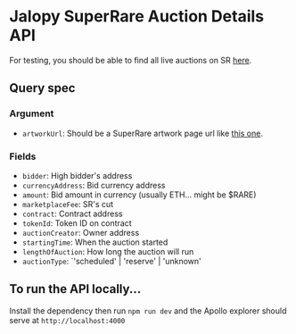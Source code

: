 # Jalopy SuperRare Auction Details API

For testing, you should be able to find all live auctions on SR [here](https://superrare.com/explore?artwork-options=%257B%2522liveAuction%2522%3Atrue%257D).

## Query spec

### Argument

 - `artworkUrl`: Should be a SuperRare artwork page url like [this one](https://superrare.com/0xca53bb6cdfcd5bf437bf4ac6d17c3b0e67d8a83e/corroded-abbey:-sailor's-offering-11).

### Fields

 - `bidder`: High bidder's address
 - `currencyAddress`: Bid currency address
 - `amount`: Bid amount in currency (usually ETH... might be $RARE)
 - `marketplaceFee`: SR's cut
 - `contract`: Contract address
 - `tokenId`: Token ID on contract
 - `auctionCreator`: Owner address
 - `startingTime`: When the auction started
 - `lengthOfAuction`: How long the auction will run
 - `auctionType`: `'scheduled' | 'reserve' | 'unknown'

## To run the API locally...

Install the dependency then run `npm run dev` and the Apollo explorer should serve at `http://localhost:4000`
